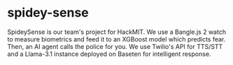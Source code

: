 # spidey-sense

SpideySense is our team's project for HackMIT. We use a Bangle.js 2 watch to measure biometrics and feed it to an XGBoost model which predicts fear. Then, an AI agent calls the police for you. We use Twilio's API for TTS/STT and a Llama-3.1 instance deployed on Baseten for intelligent response.
